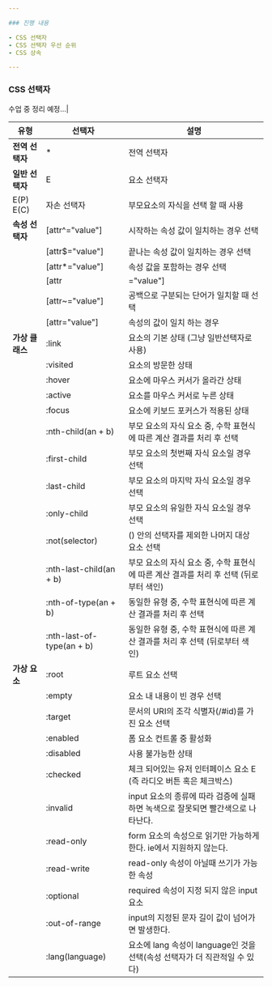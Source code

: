 ```yaml
---

### 진행 내용

- CSS 선택자
- CSS 선택자 우선 순위
- CSS 상속

---
```


### CSS 선택자

수업 중 정리 예정...|

유형 | 선택자 | 설명|
--- | --- | ---|
**전역 선택자** | * | 전역 선택자 | 모든 요소 타입의 수식명을 나타낸다. 혼란을 피하기 위해 `*`을 생략하지 않는걸 권장합니다. 예를 들어 div:first-child과 div:first-child를 생각해보면 이해가 빠릅니다. 여기서 div `*:first-child`가 더 가독성이 좋을 것입니다.|
**일반 선택자** | E | 요소 선택자 | 문서 안에 선택된 element |
 | E(P) E(C) | 자손 선택자 | 부모요소의 자식을 선택 할 때 사용 |
**속성 선택자** | [attr^="value"] | 시작하는 속성 값이 일치하는 경우 선택|
        | [attr$="value"] | 끝나는 속성 값이 일치하는 경우 선택|
        | [attr*="value"] | 속성 값을 포함하는 경우 선택|
        | [attr|="value"] | 하이픈(-)으로 구분되는 단어가 일치할 때 선택 (국내에서 잘 사용하지 않는다.)|
        | [attr~="value"] | 공백으로 구분되는 단어가 일치할 때 선택|
        | [attr="value"] | 속성의 값이 일치 하는 경우|
**가상 클래스** | :link | <a> 요소의 기본 상태 (그냥 일반선택자로 사용)|
         | :visited | <a> 요소의 방문한 상태|
         | :hover | 요소에 마우스 커서가 올라간 상태|
         | :active | 요소를 마우스 커서로 누른 상태|
         | :focus | 요소에 키보드 포커스가 적용된 상태|
         | :nth-child(an + b) | 부모 요소의 자식 요소 중, 수학 표현식에 따른 계산 결과를 처리 후 선택|
         | :first-child | 부모 요소의 첫번째 자식 요소일 경우 선택|
         | :last-child | 부모 요소의 마지막 자식 요소일 경우 선택|
         | :only-child | 부모 요소의 유일한 자식 요소일 경우 선택|
         | :not(selector) | () 안의 선택자를 제외한 나머지 대상 요소 선택|
         | :nth-last-child(an + b) | 부모 요소의 자식 요소 중, 수학 표현식에 따른 계산 결과를 처리 후 선택 (뒤로부터 색인)|
         | :nth-of-type(an + b) | 동일한 유형 중, 수학 표현식에 따른 계산 결과를 처리 후 선택|
         | :nth-last-of-type(an + b) | 동일한 유형 중, 수학 표현식에 따른 계산 결과를 처리 후 선택 (뒤로부터 색인)|
**가상 요소** | :root | 루트 요소 선택|
        | :empty | 요소 내 내용이 빈 경우 선택|
        | :target | 문서의 URI의 조각 식별자(/#id)를 가진 요소 선택|
        | :enabled | 폼 요소 컨트롤 중 활성화|
        | :disabled | 사용 불가능한 상태|
        | :checked | 체크 되어있는 유저 인터페이스 요소 E (즉 라디오 버튼 혹은 체크박스)|
        | :invalid | input 요소의 종류에 따라 검증에 실패하면 녹색으로 잘못되면 빨간색으로 나타난다.|
        | :read-only | form 요소의 속성으로 읽기만 가능하게 한다. ie에서 지원하지 않는다.|
        | :read-write | read-only 속성이 아닐때 쓰기가 가능한 속성|
        | :optional | required 속성이 지정 되지 않은 input 요소|
        | :out-of-range | input의 지정된 문자 길이 값이 넘어가면 발생한다.|
         | :lang(language) | 요소에 lang 속성이 language인 것을 선택(속성 선택자가 더 직관적일 수 있다)|
